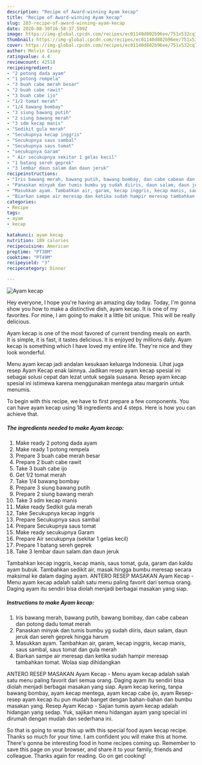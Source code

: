 ```yaml
---
description: "Recipe of Award-winning Ayam kecap"
title: "Recipe of Award-winning Ayam kecap"
slug: 283-recipe-of-award-winning-ayam-kecap
date: 2020-08-30T16:58:37.599Z
image: https://img-global.cpcdn.com/recipes/ec01140d802b96ee/751x532cq70/ayam-kecap-foto-resep-utama.jpg
thumbnail: https://img-global.cpcdn.com/recipes/ec01140d802b96ee/751x532cq70/ayam-kecap-foto-resep-utama.jpg
cover: https://img-global.cpcdn.com/recipes/ec01140d802b96ee/751x532cq70/ayam-kecap-foto-resep-utama.jpg
author: Melvin Casey
ratingvalue: 4.4
reviewcount: 42518
recipeingredient:
- "2 potong dada ayam"
- "1 potong rempela"
- "3 buah cabe merah besar"
- "2 buah cabe rawit"
- "3 buah cabe ijo"
- "1/2 tomat merah"
- "1/4 bawang bombay"
- "3 siung bawang putih"
- "2 siung bawang merah"
- "3 sdm kecap manis"
- "Sedikit gula merah"
- "Secukupnya kecap inggris"
- "Secukupnya saus sambal"
- "Secukupnya saus tomat"
- "secukupnya Garam"
- " Air secukupnya sekitar 1 gelas kecil"
- "1 batang sereh geprek"
- "3 lembar daun salam dan daun jeruk"
recipeinstructions:
- "Iris bawang merah, bawang putih, bawang bombay, dan cabe cabean dan potong dadu tomat merah"
- "Panaskan minyak dan tumis bumbu yg sudah diiris, daun salam, daun jeruk dan sereh geprek hingga harum"
- "Masukkan ayam. Tambahkan air, garam, kecap inggris, kecap manis, saus sambal, saus tomat dan gula merah"
- "Biarkan sampe air meresap dan ketika sudah hampir meresap tambahkan tomat. Wolaa siap dihidangkan"
categories:
- Recipe
tags:
- ayam
- kecap

katakunci: ayam kecap 
nutrition: 189 calories
recipecuisine: American
preptime: "PT38M"
cooktime: "PT49M"
recipeyield: "3"
recipecategory: Dinner

---
```



![Ayam kecap](https://img-global.cpcdn.com/recipes/ec01140d802b96ee/751x532cq70/ayam-kecap-foto-resep-utama.jpg)

Hey everyone, I hope you're having an amazing day today. Today, I'm gonna show you how to make a distinctive dish, ayam kecap. It is one of my favorites. For mine, I am going to make it a little bit unique. This will be really delicious.

Ayam kecap is one of the most favored of current trending meals on earth. It is simple, it is fast, it tastes delicious. It is enjoyed by millions daily. Ayam kecap is something which I have loved my entire life. They're nice and they look wonderful.

Menu ayam kecap jadi andalan kesukaan keluarga Indonesia. Lihat juga resep Ayam Kecap enak lainnya. Jadikan resep ayam kecap spesial ini sebagai solusi cepat dan lezat untuk segala suasana. Resep ayam kecap spesial ini istimewa karena menggunakan mentega atau margarin untuk menumis.


To begin with this recipe, we have to first prepare a few components. You can have ayam kecap using 18 ingredients and 4 steps. Here is how you can achieve that.

<!--inarticleads1-->

##### The ingredients needed to make Ayam kecap:

1. Make ready 2 potong dada ayam
1. Make ready 1 potong rempela
1. Prepare 3 buah cabe merah besar
1. Prepare 2 buah cabe rawit
1. Take 3 buah cabe ijo
1. Get 1/2 tomat merah
1. Take 1/4 bawang bombay
1. Prepare 3 siung bawang putih
1. Prepare 2 siung bawang merah
1. Take 3 sdm kecap manis
1. Make ready Sedikit gula merah
1. Take Secukupnya kecap inggris
1. Prepare Secukupnya saus sambal
1. Prepare Secukupnya saus tomat
1. Make ready secukupnya Garam
1. Prepare  Air secukupnya (sekitar 1 gelas kecil)
1. Prepare 1 batang sereh geprek
1. Take 3 lembar daun salam dan daun jeruk


Tambahkan kecap inggris, kecap manis, saus tomat, gula, garam dan kaldu ayam bubuk. Tambahkan sedikit air, masak hingga bumbu meresap secara maksimal ke dalam daging ayam. ANTERO RESEP MASAKAN Ayam Kecap - Menu ayam kecap adalah salah satu menu paling favorit dari semua orang. Daging ayam itu sendiri bisa diolah menjadi berbagai masakan yang siap. 

<!--inarticleads2-->

##### Instructions to make Ayam kecap:

1. Iris bawang merah, bawang putih, bawang bombay, dan cabe cabean dan potong dadu tomat merah
1. Panaskan minyak dan tumis bumbu yg sudah diiris, daun salam, daun jeruk dan sereh geprek hingga harum
1. Masukkan ayam. Tambahkan air, garam, kecap inggris, kecap manis, saus sambal, saus tomat dan gula merah
1. Biarkan sampe air meresap dan ketika sudah hampir meresap tambahkan tomat. Wolaa siap dihidangkan


ANTERO RESEP MASAKAN Ayam Kecap - Menu ayam kecap adalah salah satu menu paling favorit dari semua orang. Daging ayam itu sendiri bisa diolah menjadi berbagai masakan yang siap. Ayam kecap kering, tanpa bawang bombay, ayam kecap mentega, ayam kecap cabe ijo, ayam Resep-resep ayam kecap itu pun mudah banget dengan bahan-bahan dan bumbu masakan yang. Resep Ayam Kecap - Sajian tumis ayam kecap adalah hidangan yang sedap. Yuk, sajikan menu hidangan ayam yang special ini dirumah dengan mudah dan sederhana ini. 

So that is going to wrap this up with this special food ayam kecap recipe. Thanks so much for your time. I am confident you will make this at home. There's gonna be interesting food in home recipes coming up. Remember to save this page on your browser, and share it to your family, friends and colleague. Thanks again for reading. Go on get cooking!
